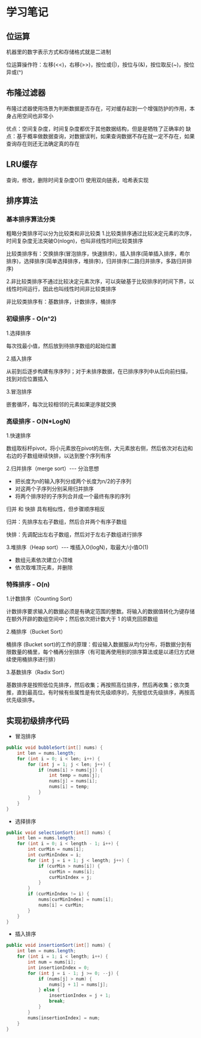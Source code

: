 # 学习笔记


## 位运算

机器里的数字表示方式和存储格式就是二进制

位运算操作符：左移(<<)，右移(>>)，按位或(|)，按位与(&)，按位取反(~)，按位异或(^)

## 布隆过滤器

布隆过滤器使用场景为判断数据是否存在，可对缓存起到一个增强防护的作用，本身占用空间也非常小

优点：空间复杂度，时间复杂度都优于其他数据结构，但是是牺牲了正确率的
缺点：基于概率做数据查询，对数据误判，如果查询数据不存在就一定不存在，如果查询存在则还无法确定真的存在

## LRU缓存

查询，修改，删除时间复杂度O(1)
使用双向链表，哈希表实现

## 排序算法

### 基本排序算法分类

粗略分类排序可以分为比较类和非比较类
1.比较类排序通过比较决定元素的次序，时间复杂度无法突破O(nlogn)，也叫非线性时间比较类排序

比较类排序有：交换排序(冒泡排序，快速排序)，插入排序(简单插入排序，希尔排序)，选择排序(简单选择排序，堆排序)，归并排序(二路归并排序，多路归并排序)

2.非比较类排序不通过比较决定元素次序，可以突破基于比较排序的时间下界，以线性时间运行，因此也叫线性时间非比较类排序

非比较类排序有：基数排序，计数排序，桶排序

### 初级排序 - O(n^2)

1.选择排序

每次找最小值，然后放到待排序数组的起始位置

2.插入排序

从前到后逐步构建有序序列l；对于未排序数据，在已排序序列中从后向前扫描，找到对应位置插入

3.冒泡排序

嵌套循环，每次比较相邻的元素如果逆序就交换

### 高级排序 - O(N*LogN)

1.快速排序

数组取标杆pivot，将小元素放在pivot的左侧，大元素放右侧，然后依次对右边和右边的子数组继续快排，以达到整个序列有序

2.归并排序（merge sort）--- 分治思想

- 把长度为n的输入序列分成两个长度为n/2的子序列
- 对这两个子序列分别采用归并排序
- 将两个排序好的子序列合并成一个最终有序的序列

归并 和 快排 具有相似性，但步骤顺序相反

归并：先排序左右子数组，然后合并两个有序子数组

快排：先调配出左右子数组，然后对于左右子数组进行排序

3.堆排序（Heap sort）--- 堆插入O(logN)，取最大/小值O(1)

- 数组元素依次建立小顶堆
- 依次取堆顶元素，并删除

### 特殊排序 - O(n)

1.计数排序（Counting Sort） 

计数排序要求输入的数据必须是有确定范围的整数。将输入的数据值转化为键存储在额外开辟的数组空间中；然后依次把计数大于 1 的填充回原数组

2.桶排序（Bucket Sort） 

桶排序 (Bucket sort)的工作的原理：假设输入数据服从均匀分布，将数据分到有限数量的桶里，每个桶再分别排序（有可能再使用别的排序算法或是以递归方式继续使用桶排序进行排）

3.基数排序（Radix Sort） 

基数排序是按照低位先排序，然后收集；再按照高位排序，然后再收集；依次类推，直到最高位。有时候有些属性是有优先级顺序的，先按低优先级排序，再按高优先级排序。

## 实现初级排序代码

- 冒泡排序

``` java
public void bubbleSort(int[] nums) {
    int len = nums.length;
    for (int i = 0; i < len; i++) {
        for (int j = 1; j < len; j++) {
            if (nums[i] > nums[j]) {
                int temp = nums[j];
                nums[j] = nums[i];
                nums[i] = temp;
            }
        }
    }
}
```

- 选择排序

``` java
public void selectionSort(int[] nums) {
    int len = nums.length;
    for (int i = 0; i < length - 1; i++) {
        int curMin = nums[i];
        int curMinIndex = i;
        for (int j = i + 1; j < length; j++) {
            if (curMin > nums[i]) {
                curMin = nums[i];
                curMinIndex = j;
            }
        }
        if (curMinIndex != i) {
            nums[curMinIndex] = nums[i];
            nums[i] = curMin;
        }
    }
}
```

- 插入排序

``` java
public void insertionSort(int[] nums) {
    int len = nums.length;
    for (int i = 1; i < length; i++) {
        int num = nums[i];
        int insertionIndex = 0;
        for (int j = i - 1; j >= 0; --j) {
            if (nums[j] > num) {
                nums[j + 1] = nums[j];
            } else {
                insertionIndex = j + 1;
                break;
            }
        }
        nums[insertionIndex] = num;
    }
}
```

